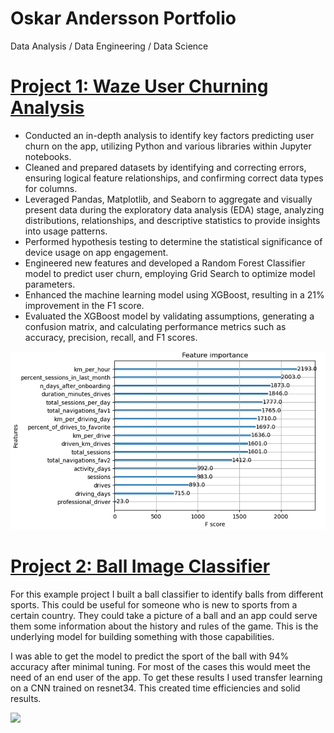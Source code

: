 # Oskar Andersson Portfolio
Data Analysis / Data Engineering / Data Science

# [Project 1: Waze User Churning Analysis](https://github.com/oreand/data-analyst-portfolio/tree/main/Waze%20Portfolio%20Project) 
* Conducted an in-depth analysis to identify key factors predicting user churn on the app, utilizing Python and various libraries within Jupyter notebooks.
* Cleaned and prepared datasets by identifying and correcting errors, ensuring logical feature relationships, and confirming correct data types for columns.
* Leveraged Pandas, Matplotlib, and Seaborn to aggregate and visually present data during the exploratory data analysis (EDA) stage, analyzing distributions, relationships, and descriptive statistics to provide insights into usage patterns.
* Performed hypothesis testing to determine the statistical significance of device usage on app engagement.
* Engineered new features and developed a Random Forest Classifier model to predict user churn, employing Grid Search to optimize model parameters.
* Enhanced the machine learning model using XGBoost, resulting in a 21% improvement in the F1 score.
* Evaluated the XGBoost model by validating assumptions, generating a confusion matrix, and calculating performance metrics such as accuracy, precision, recall, and F1 scores.

![](/images/feature_importance.PNG)


# [Project 2: Ball Image Classifier](https://github.com/PlayingNumbers/ball_image_classifier) 
For this example project I built a ball classifier to identify balls from different sports. This could be useful for someone who is new to sports from a certain country. They could take a picture of a ball and an app could serve them some information about the history and rules of the game. This is the underlying model for building something with those capabilities. 

I was able to get the model to predict the sport of the ball with 94% accuracy after minimal tuning. For most of the cases this would meet the need of an end user of the app. To get these results I used transfer learning on a CNN trained on resnet34. This created time efficiencies and solid results. 

![](/images/matrix_results.png)
